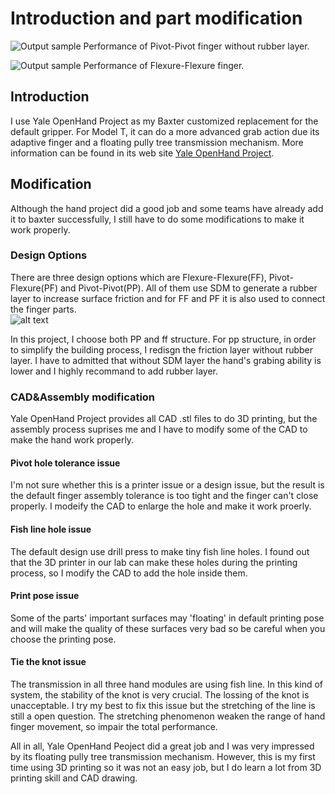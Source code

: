 # Introduction and part modification

![Output sample](https://github.com/zhouyuan7/Baxter-project-3/blob/master/source/hand.gif)
Performance of Pivot-Pivot finger without rubber layer.

![Output sample](https://github.com/zhouyuan7/Baxter-project-3/blob/master/source/finger_ff.gif)
Performance of Flexure-Flexure finger.


## Introduction

I use Yale OpenHand Project as my Baxter customized replacement for the default gripper. For Model T, it can do a more advanced grab action due its adaptive finger and a floating pully tree transmission mechanism. More information can be found in its web site [Yale OpenHand Project](https://www.eng.yale.edu/grablab/openhand/).

## Modification

Although the hand project did a good job and some teams have already add it to baxter successfully, I still have to do some modifications to make it work properly.

### Design Options

There are three design options which are Flexure-Flexure(FF), Pivot-Flexure(PF) and Pivot-Pivot(PP). All of them use SDM to generate a rubber layer to increase surface friction and for FF and PF it is also used to connect the finger parts.  
![alt text](https://github.com/zhouyuan7/Baxter-project-3/blob/master/motion/gif/Finger.png)

In this project, I choose both PP and ff structure. For pp structure, in order to simplify the building process, I redisgn the friction layer without rubber layer. I have to admitted that without SDM layer the hand's grabing ability is lower and I highly recommand to add rubber layer.

### CAD&Assembly modification

Yale OpenHand Project provides all CAD .stl files to do 3D printing, but the assembly process suprises me and I have to modify some of the CAD to make the hand work properly.

#### Pivot hole tolerance issue

I'm not sure whether this is a printer issue or a design issue, but the result is the default finger assembly tolerance is too tight and the finger can't close properly. I modeify the CAD to enlarge the hole and make it work proerly.

#### Fish line hole issue

The default design use drill press to make tiny fish line holes. I found out that the 3D printer in our lab can make these holes during the printing process, so I modify the CAD to add the hole inside them.

#### Print pose issue

Some of the parts' important surfaces may 'floating' in default printing pose and will make the quality of these surfaces very bad so be careful when you choose the printing pose. 

#### Tie the knot issue

The transmission in all three hand modules are using fish line. In this kind of system, the stability of the knot is very crucial. The lossing of the knot is unacceptable. I try my best to fix this issue but the stretching of the line is still a open question. The stretching phenomenon weaken the range of hand finger movement, so impair the total performance.

All in all, Yale OpenHand Peoject did a great job and I was very impressed by its floating pully tree transmission mechanism. However, this is my first time using 3D printing so it was not an easy job, but I do learn a lot from 3D printing skill and CAD drawing.



